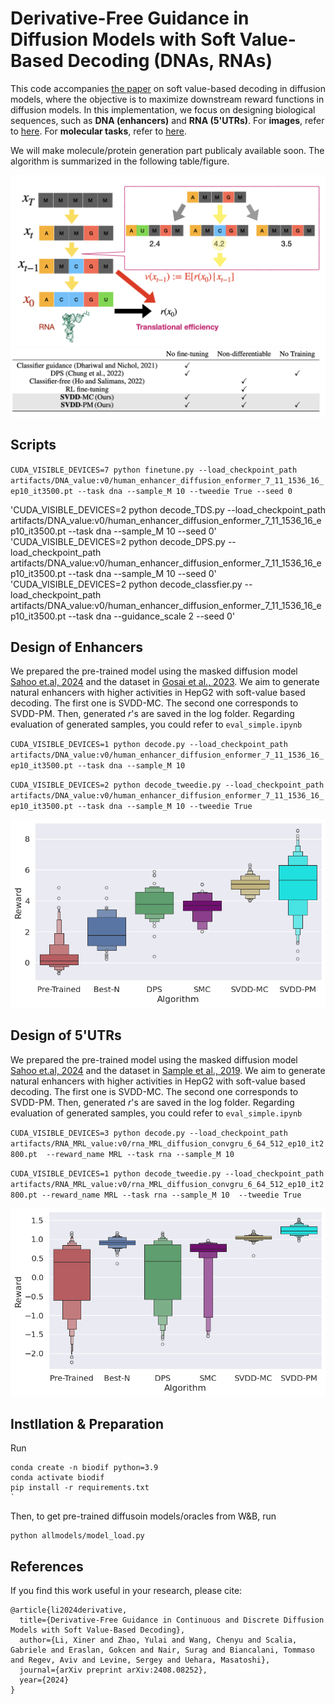 # Derivative-Free Guidance in Diffusion Models with Soft Value-Based Decoding (DNAs, RNAs)

This code accompanies [the paper](https://arxiv.org/abs/2408.08252) on soft value-based decoding in diffusion models, where the objective is to maximize downstream reward functions in diffusion models. In this implementation, we focus on designing biological sequences, such as **DNA (enhancers)** and **RNA (5'UTRs)**. For **images**, refer to [here](https://github.com/masa-ue/SVDD-image). For **molecular tasks**, refer to [here](https://github.com/hyanan16/SVDD-molecule).


We will make molecule/protein generation part publicaly available soon. The algorithm is summarized in the following table/figure.  


![title](media/summary_image.png) ![title](media/summary_algorithm.png)

## Scripts
`CUDA_VISIBLE_DEVICES=7 python finetune.py --load_checkpoint_path artifacts/DNA_value:v0/human_enhancer_diffusion_enformer_7_11_1536_16_ep10_it3500.pt --task dna --sample_M 10 --tweedie True --seed 0`

'CUDA_VISIBLE_DEVICES=2 python decode_TDS.py --load_checkpoint_path artifacts/DNA_value:v0/human_enhancer_diffusion_enformer_7_11_1536_16_ep10_it3500.pt --task dna --sample_M 10 --seed 0'
'CUDA_VISIBLE_DEVICES=2 python decode_DPS.py --load_checkpoint_path artifacts/DNA_value:v0/human_enhancer_diffusion_enformer_7_11_1536_16_ep10_it3500.pt --task dna --sample_M 10 --seed 0'
'CUDA_VISIBLE_DEVICES=2 python decode_classfier.py --load_checkpoint_path artifacts/DNA_value:v0/human_enhancer_diffusion_enformer_7_11_1536_16_ep10_it3500.pt --task dna --guidance_scale 2 --seed 0'


## Design of Enhancers 

We prepared the pre-trained model using the masked diffusion model [Sahoo et.al, 2024](https://arxiv.org/abs/2406.07524) and the dataset in [Gosai et al., 2023](https://pubmed.ncbi.nlm.nih.gov/37609287/). We aim to generate natural enhancers with higher activities in HepG2 with soft-value based decoding. The first one is SVDD-MC. The second one corresponds to SVDD-PM. Then, generated $r$'s are saved in the log folder. Regarding evaluation of generated samples, you could refer to `eval_simple.ipynb` 

`CUDA_VISIBLE_DEVICES=1 python decode.py --load_checkpoint_path artifacts/DNA_value:v0/human_enhancer_diffusion_enformer_7_11_1536_16_ep10_it3500.pt --task dna --sample_M 10`


`CUDA_VISIBLE_DEVICES=2 python decode_tweedie.py --load_checkpoint_path artifacts/DNA_value:v0/human_enhancer_diffusion_enformer_7_11_1536_16_ep10_it3500.pt --task dna --sample_M 10 --tweedie True`


![title](media/sequence_DNA.png) 

## Design of 5'UTRs  

We prepared the pre-trained model using the masked diffusion model [Sahoo et.al, 2024](https://arxiv.org/abs/2406.07524) and the dataset in [Sample et al., 2019](https://www.ncbi.nlm.nih.gov/geo/query/acc.cgi?acc=GSE114002). We aim to generate natural enhancers with higher activities in HepG2 with soft-value based decoding. The first one is SVDD-MC. The second one corresponds to SVDD-PM. Then, generated $r$'s are saved in the log folder. Regarding evaluation of generated samples, you could refer to `eval_simple.ipynb` 


`CUDA_VISIBLE_DEVICES=3 python decode.py --load_checkpoint_path artifacts/RNA_MRL_value:v0/rna_MRL_diffusion_convgru_6_64_512_ep10_it2800.pt  --reward_name MRL --task rna --sample_M 10`

`CUDA_VISIBLE_DEVICES=1 python decode_tweedie.py --load_checkpoint_path artifacts/RNA_MRL_value:v0/rna_MRL_diffusion_convgru_6_64_512_ep10_it2800.pt --reward_name MRL --task rna --sample_M 10  --tweedie True`

![title](media/sequence_RNA.png) 

## Instllation & Preparation 

Run 
```
conda create -n biodif python=3.9
conda activate biodif
pip install -r requirements.txt 
`
```
Then, to get pre-trained diffusoin models/oracles from W&B, run 
```
python allmodels/model_load.py
```

## References

If you find this work useful in your research, please cite:

```
@article{li2024derivative,
  title={Derivative-Free Guidance in Continuous and Discrete Diffusion Models with Soft Value-Based Decoding},
  author={Li, Xiner and Zhao, Yulai and Wang, Chenyu and Scalia, Gabriele and Eraslan, Gokcen and Nair, Surag and Biancalani, Tommaso and Regev, Aviv and Levine, Sergey and Uehara, Masatoshi},
  journal={arXiv preprint arXiv:2408.08252},
  year={2024}
}
```